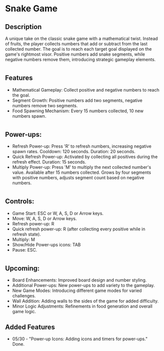 # Snake Game

## Description
A unique take on the classic snake game with a mathematical twist. Instead of fruits, the player collects numbers that add or subtract from the last collected number. 
The goal is to reach each target goal displayed on the game's rightmost visor. Positive numbers add snake segments, while negative numbers remove them, introducing strategic gameplay elements.

#
## Features
- Mathematical Gameplay: Collect positive and negative numbers to reach the goal.
- Segment Growth: Positive numbers add two segments, negative numbers remove two segments.
- Food Spawning Mechanism: Every 15 numbers collected, 10 new numbers spawn.

#
## Power-ups:
  - Refresh Power-up: Press 'R' to refresh numbers, increasing negative spawn rates. Cooldown: 120 seconds. Duration: 20 seconds.
  - Quick Refresh Power-up: Activated by collecting all positives during the refresh effect. Duration: 15 seconds.
  - Multiply Power-up: Press 'M' to multiply the next collected number's value. Available after 15 numbers collected. Grows by four segments with positive numbers, adjusts segment count based on negative numbers.

#
## Controls:
- Game Start: ESC or W, A, S, D or Arrow keys.
- Move: W, A, S, D or Arrow keys.
- Refresh power-up: R
- Quick refresh power-up: R (after collecting every positive while in refresh state).
- Multiply: M
- Show/Hide Power-ups icons: TAB
- Pause: ESC.
#

## Upcoming:
- Board Enhancements: Improved board design and number styling.
- Additional Power-ups: New power-ups to add variety to the gameplay.
- New Game Modes: Introducing different game modes for varied challenges.
- Wall Addition: Adding walls to the sides of the game for added difficulty.
- Minor Logic Adjustments: Refinements in food generation and overall game logic.

## Added Features
- 05/30 - "Power-up Icons: Adding icons and timers for power-ups." Done.
